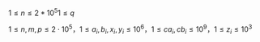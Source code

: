 $1 \leq n \leq 2*10^5 1 \leq q$


$1 \leq n,m,p \leq 2 \cdot 10^5，1 \leq a_i, b_i, x_i, y_i \leq 10^6，1 \leq ca_i, cb_i \leq 10^9， 1 \leq z_i \leq 10^3$
